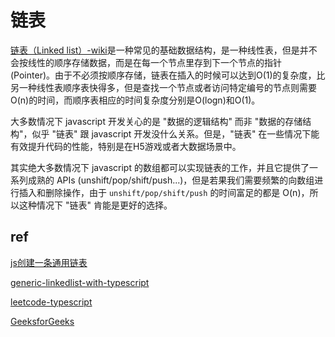 # 链表

[链表（Linked list）-wiki](https://zh.wikipedia.org/wiki/%E9%93%BE%E8%A1%A8)是一种常见的基础数据结构，是一种线性表，但是并不会按线性的顺序存储数据，而是在每一个节点里存到下一个节点的指针(Pointer)。由于不必须按顺序存储，链表在插入的时候可以达到O(1)的复杂度，比另一种线性表顺序表快得多，但是查找一个节点或者访问特定编号的节点则需要O(n)的时间，而顺序表相应的时间复杂度分别是O(logn)和O(1)。

大多数情况下 javascript 开发关心的是 "数据的逻辑结构" 而非 "数据的存储结构"，似乎 "链表" 跟 javascript 开发没什么关系。但是，"链表" 在一些情况下能有效提升代码的性能，特别是在H5游戏或者大数据场景中。

其实绝大多数情况下 javascript 的数组都可以实现链表的工作，并且它提供了一系列成熟的 APIs (unshift/pop/shift/push...)，但是若果我们需要频繁的向数组进行插入和删除操作，由于 `unshift/pop/shift/push` 的时间富足的都是 O(n)，所以这种情况下 "链表" 肯能是更好的选择。

## ref

[js创建一条通用链表](https://aotu.io/notes/2017/10/13/make-a-chain-class/index.html)

[generic-linkedlist-with-typescript](https://itnext.io/generic-linkedlist-with-typescript-7bc8a14b63b6)

[leetcode-typescript](https://github.com/maohhgg/leetcode)

[GeeksforGeeks](https://www.geeksforgeeks.org/data-structures/linked-list/)
